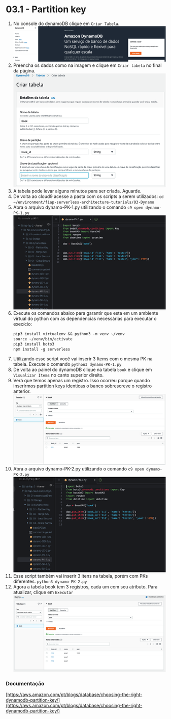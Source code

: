# 03.1 - Partition key


1. No console do dynamoDB clique em `Criar Tabela`.
![img/partitionkey01.png](img/partitionkey01.png)
1. Preencha os dados como na imagem e clique em `Criar tabela` no final da página.
![img/partitionkey02.png](img/partitionkey02.png)
3. A tabela pode levar alguns minutos para ser criada. Aguarde.
4. De volta ao cloud9 acesse a pasta com os scripts a serem utilizados: `cd ~/environment/fiap-serverless-architecture-tutorials/03-Dynamo`
5. Abra o arquivo dynamo-PK-1.py utilizando o comando `c9 open dynamo-PK-1.py`
![img/pk1.png](img/pk1.png)
5. Execute os comandos abaixo para garantir que esta em um ambiente virtual do python com as dependencias necessárias para executar o execício:
   ``` shell
   pip3 install virtualenv && python3 -m venv ~/venv
   source ~/venv/bin/activate
   pip3 install boto3
   npm install -g serverless
   ```
6. Utilizando esse script você vai inserir 3 Items com o mesma PK na tabela. Execute o comando `python3 dynamo-PK-1.py`
7. De volta ao painel do dynamoDB clique na tabela `book` e clique em `Visualizar Items` no canto superior direito.
8. Verá que temos apenas um registro. Isso ocorreu porque quando inserirmos partition keys identicas o banco sobrescreve o registro anterior.
![img/partitionkey04.png](img/partitionkey04.png)
7. Abra o arquivo dynamo-PK-2.py utilizando o comando `c9 open dynamo-PK-2.py`
![img/pk2.png](img/pk2.png)
8. Esse script também vai inserir 3 itens na tabela, porém com PKs diferentes. `python3 dynamo-PK-2.py`
9. Agora a tabela book tem 3 registros, cada um com seu atributo. Para atualizar, clique em `Executar`
![img/partitionkey05.png](img/partitionkey05.png)

### Documentação
[https://aws.amazon.com/pt/blogs/database/choosing-the-right-dynamodb-partition-key/](https://aws.amazon.com/pt/blogs/database/choosing-the-right-dynamodb-partition-key/)